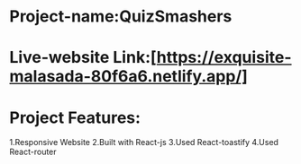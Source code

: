 # Project-name:QuizSmashers
# Live-website Link:[https://exquisite-malasada-80f6a6.netlify.app/]
# Project Features:
1.Responsive Website
2.Built with React-js
3.Used React-toastify
4.Used React-router

